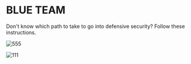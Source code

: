 # BLUE TEAM

Don't know which path to take to go into defensive security? Follow these instructions.

![555](https://github.com/user-attachments/assets/295506bd-e971-4f17-baef-a00b7da44a08)

![111](https://github.com/user-attachments/assets/784162de-98f5-474f-80c9-234e7bc19745)



